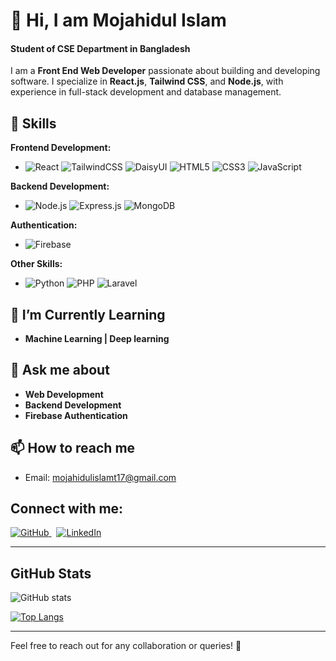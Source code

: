 # 👋 Hi, I am Mojahidul Islam  
#### Student of CSE Department in Bangladesh  

I am a **Front End Web Developer** passionate about building and developing software. I specialize in **React.js**, **Tailwind CSS**, and **Node.js**, with experience in full-stack development and database management.

## 🚀 Skills  

**Frontend Development:**  
- ![React](https://img.shields.io/badge/React.js-61DAFB?style=flat-square&logo=react&logoColor=black)  ![TailwindCSS](https://img.shields.io/badge/TailwindCSS-38BDF8?style=flat-square&logo=tailwind-css&logoColor=black)   ![DaisyUI](https://img.shields.io/badge/DaisyUI-51C8A2?style=flat-square&logo=daisyui&logoColor=black)  ![HTML5](https://img.shields.io/badge/HTML5-E34F26?style=flat-square&logo=html5&logoColor=white)   ![CSS3](https://img.shields.io/badge/CSS3-1572B6?style=flat-square&logo=css3&logoColor=white) ![JavaScript](https://img.shields.io/badge/JavaScript-F7DF1E?style=flat-square&logo=javascript&logoColor=black)

**Backend Development:**  
- ![Node.js](https://img.shields.io/badge/Node.js-339933?style=flat-square&logo=node.js&logoColor=white)   ![Express.js](https://img.shields.io/badge/Express.js-000000?style=flat-square&logo=express&logoColor=white)  ![MongoDB](https://img.shields.io/badge/MongoDB-47A248?style=flat-square&logo=mongodb&logoColor=white)  

**Authentication:**  
- ![Firebase](https://img.shields.io/badge/Firebase-FFCA28?style=flat-square&logo=firebase&logoColor=black)  

**Other Skills:**  
- ![Python](https://img.shields.io/badge/Python-3776AB?style=flat-square&logo=python&logoColor=white)  ![PHP](https://img.shields.io/badge/PHP-777BB4?style=flat-square&logo=php&logoColor=white)  ![Laravel](https://img.shields.io/badge/Laravel-FF2D20?style=flat-square&logo=laravel&logoColor=white)

## 🌱 I’m Currently Learning  
- **Machine Learning | Deep learning**  

## 💬 Ask me about  
- **Web Development**  
- **Backend Development**  
- **Firebase Authentication**

## 📫 How to reach me  
- Email: [mojahidulislamt17@gmail.com](mailto:mojahidulislamt17@gmail.com)  

## Connect with me:  
<p align="left">
  <a href="https://github.com/mojahid-t17">
    <img src="https://img.shields.io/badge/GitHub-181717?style=for-the-badge&logo=github&logoColor=white" alt="GitHub" />
  </a>
  &nbsp;
  <a href="https://www.linkedin.com/in/mojahidul-islam-541a29228/">
    <img src="https://img.shields.io/badge/LinkedIn-0A66C2?style=for-the-badge&logo=linkedin&logoColor=white" alt="LinkedIn" />
  </a>
</p>

---

## GitHub Stats  
![GitHub stats](https://github-readme-stats.vercel.app/api?username=mojahid-t17&show_icons=true&theme=radical)

[![Top Langs](https://github-readme-stats.vercel.app/api/top-langs/?username=mojahid-t17)](https://github.com/anuraghazra/github-readme-stats)

---

Feel free to reach out for any collaboration or queries! 🚀
